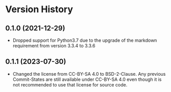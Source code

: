 # Version History


## 0.1.0 (2021-12-29)

- Dropped support for Python3.7 due to the upgrade of the markdown requirement from version 3.3.4 to 3.3.6


## 0.1.1 (2023-07-30)

- Changed the license from CC-BY-SA 4.0 to BSD-2-Clause. Any previous Commit-States are still available under CC-BY-SA 4.0 even though it is not recommended to use that license for source code.
